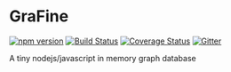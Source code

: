 # GraFine

[![npm version](https://badge.fury.io/js/grafine.svg)](https://www.npmjs.com/package/grafine)
[![Build Status](https://travis-ci.org/glayzzle/grafine.svg?branch=master)](https://travis-ci.org/glayzzle/grafine)
[![Coverage Status](https://coveralls.io/repos/github/glayzzle/grafine/badge.svg?branch=master)](https://coveralls.io/github/glayzzle/grafine?branch=master)
[![Gitter](https://img.shields.io/badge/GITTER-join%20chat-green.svg)](https://gitter.im/glayzzle/Lobby)

A tiny nodejs/javascript in memory graph database
